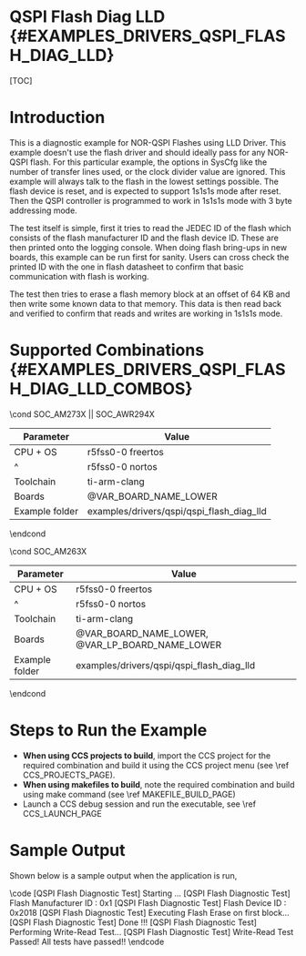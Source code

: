 # QSPI Flash Diag LLD {#EXAMPLES_DRIVERS_QSPI_FLASH_DIAG_LLD}

[TOC]

# Introduction

This is a diagnostic example for NOR-QSPI Flashes using LLD Driver.
This example doesn't use the flash driver and should ideally pass for any NOR-QSPI flash. For this particular example, the options in SysCfg like the number of transfer lines used, or the clock divider value are ignored. This example will always talk to the flash in the lowest settings possible.
The flash device is reset, and is expected to support 1s1s1s mode after reset. Then the QSPI controller is programmed to work in 1s1s1s mode with 3 byte addressing mode.

The test itself is simple, first it tries to read the JEDEC ID of the flash which consists of the flash manufacturer ID and the flash device ID. These are then printed onto the logging console. When
doing flash bring-ups in new boards, this example can be run first for sanity. Users can cross check the printed ID with the one in flash datasheet to confirm that basic communication with flash is working.

The test then tries to erase a flash memory block at an offset of 64 KB and then write some known data to that memory. This data is then read back and verified to confirm that reads and writes are working in 1s1s1s mode.

# Supported Combinations {#EXAMPLES_DRIVERS_QSPI_FLASH_DIAG_LLD_COMBOS}

\cond SOC_AM273X || SOC_AWR294X

 Parameter      | Value
 ---------------|-----------
 CPU + OS       | r5fss0-0 freertos
 ^              | r5fss0-0 nortos
 Toolchain      | ti-arm-clang
 Boards         | @VAR_BOARD_NAME_LOWER
 Example folder | examples/drivers/qspi/qspi_flash_diag_lld

\endcond

\cond SOC_AM263X

 Parameter      | Value
 ---------------|-----------
 CPU + OS       | r5fss0-0 freertos
 ^              | r5fss0-0 nortos
 Toolchain      | ti-arm-clang
 Boards         | @VAR_BOARD_NAME_LOWER, @VAR_LP_BOARD_NAME_LOWER
 Example folder | examples/drivers/qspi/qspi_flash_diag_lld

\endcond

# Steps to Run the Example

- **When using CCS projects to build**, import the CCS project for the required combination
  and build it using the CCS project menu (see \ref CCS_PROJECTS_PAGE).
- **When using makefiles to build**, note the required combination and build using
  make command (see \ref MAKEFILE_BUILD_PAGE)
- Launch a CCS debug session and run the executable, see \ref CCS_LAUNCH_PAGE

# Sample Output

Shown below is a sample output when the application is run,

\code
[QSPI Flash Diagnostic Test] Starting ...
[QSPI Flash Diagnostic Test] Flash Manufacturer ID : 0x1
[QSPI Flash Diagnostic Test] Flash Device ID       : 0x2018
[QSPI Flash Diagnostic Test] Executing Flash Erase on first block...
[QSPI Flash Diagnostic Test] Done !!!
[QSPI Flash Diagnostic Test] Performing Write-Read Test...
[QSPI Flash Diagnostic Test] Write-Read Test Passed!
All tests have passed!!
\endcode

